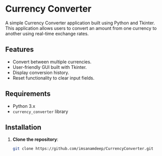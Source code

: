 # Currency Converter

A simple Currency Converter application built using Python and Tkinter. This application allows users to convert an amount from one currency to another using real-time exchange rates.

## Features

- Convert between multiple currencies.
- User-friendly GUI built with Tkinter.
- Display conversion history.
- Reset functionality to clear input fields.

## Requirements

- Python 3.x
- `currency_converter` library

## Installation

1. **Clone the repository**:
   ```bash
   git clone https://github.com/imsanamdeep/CurrencyConverter.git
